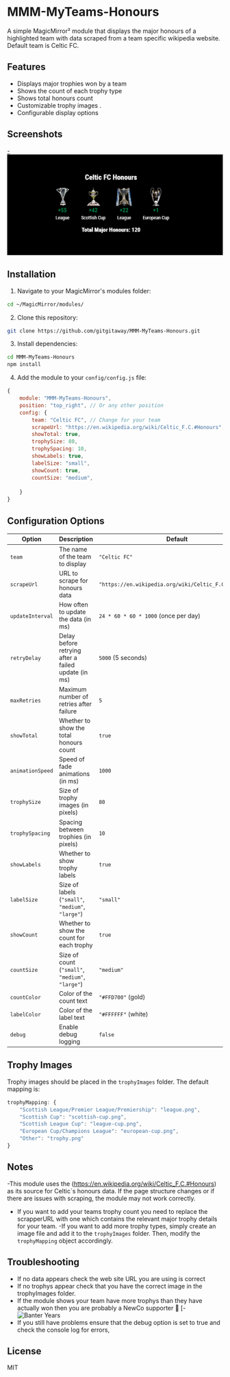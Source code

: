 # MMM-MyTeams-Honours

A simple MagicMirror² module that displays the major honours of a highlighted team with data scraped from a team specific wikipedia website. Default team is Celtic FC.

## Features

- Displays major trophies won by a team
- Shows the count of each trophy type
- Shows total honours count
- Customizable trophy images .
- Configurable display options


## Screenshots

[- ![Trophy Count](./screenshots/screenshot1.png)](https://forum.pieandbovril.com/topic/249121-the-chronicles-of-the-banter-years-2012-%E2%88%9E/)

## Installation

1. Navigate to your MagicMirror's modules folder:
```bash
cd ~/MagicMirror/modules/
```

2. Clone this repository:
```bash
git clone https://github.com/gitgitaway/MMM-MyTeams-Honours.git
```

3. Install dependencies:
```bash
cd MMM-MyTeams-Honours
npm install
```

4. Add the module to your `config/config.js` file:
```javascript
{
    module: "MMM-MyTeams-Honours",
    position: "top_right", // Or any other position
    config: {
        team: "Celtic FC", // Change for your team
        scrapeUrl: "https://en.wikipedia.org/wiki/Celtic_F.C.#Honours", // Change for your team's URL
        showTotal: true,
        trophySize: 80,
        trophySpacing: 10,
        showLabels: true,
        labelSize: "small",
        showCount: true,
        countSize: "medium",
      
    }
}
```

## Configuration Options

| Option | Description | Default |
| ------ | ----------- | ------- |
| `team` | The name of the team to display | `"Celtic FC"` |
| `scrapeUrl` | URL to scrape for honours data | `"https://en.wikipedia.org/wiki/Celtic_F.C.#Honours"` |
| `updateInterval` | How often to update the data (in ms) | `24 * 60 * 60 * 1000` (once per day) |
| `retryDelay` | Delay before retrying after a failed update (in ms) | `5000` (5 seconds) |
| `maxRetries` | Maximum number of retries after failure | `5` |
| `showTotal` | Whether to show the total honours count | `true` |
| `animationSpeed` | Speed of fade animations (in ms) | `1000` |
| `trophySize` | Size of trophy images (in pixels) | `80` |
| `trophySpacing` | Spacing between trophies (in pixels) | `10` |
| `showLabels` | Whether to show trophy labels | `true` |
| `labelSize` | Size of labels (`"small"`, `"medium"`, `"large"`) | `"small"` |
| `showCount` | Whether to show the count for each trophy | `true` |
| `countSize` | Size of count (`"small"`, `"medium"`, `"large"`) | `"medium"` |
| `countColor` | Color of the count text | `"#FFD700"` (gold) |
| `labelColor` | Color of the label text | `"#FFFFFF"` (white) |
| `debug` | Enable debug logging | `false` |

## Trophy Images

Trophy images should be placed in the `trophyImages` folder. The default mapping is:

```javascript
trophyMapping: {
    "Scottish League/Premier League/Premiership": "league.png",
    "Scottish Cup": "scottish-cup.png",
    "Scottish League Cup": "league-cup.png",
    "European Cup/Champions League": "european-cup.png",
    "Other": "trophy.png"
}
```
## Notes
-This module uses the (https://en.wikipedia.org/wiki/Celtic_F.C.#Honours) as its source for Celtic`s  honours data. If the page structure changes or if there are issues with scraping, the module may not work correctly.
- If you want to add your teams trophy count you need to replace the scrapperURL with one which contains the relevant major trophy details for your team.
-If you want to add more trophy types, simply create an image file and add it to the `trophyImages` folder. Then, modify the `trophyMapping` object accordingly.

## Troubleshooting
- If no data appears check the web site URL you are using is correct
- If no trophys appear check that you have the correct image in the trophyImages folder.
- If the module shows your team have more trophys than they have actually won then you are probably a NewCo supporter 🤭 [- ![Banter Years](https://forum.pieandbovril.com/topic/249121-the-chronicles-of-the-banter-years-2012-%E2%88%9E/) 
- If you still have problems ensure that the debug option is set to true and check the console log for errors,

## License

MIT
